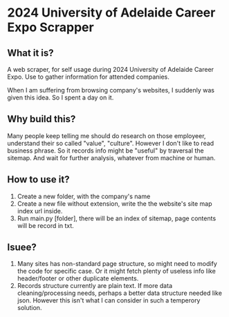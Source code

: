 # 2024 University of Adelaide Career Expo Scrapper

## What it is?

A web scraper, for self usage during 2024 University of Adelaide Career Expo. Use to gather information for attended companies.

When I am suffering from browsing company's websites, I suddenly was given this idea. So I spent a day on it.

## Why build this?

Many people keep telling me should do research on those employeer, understand their so called "value", "culture". However I don't like to read business phrase. So it records info might be "useful" by traversal the sitemap. And wait for further analysis, whatever from machine or human.

## How to use it?

1. Create a new folder, with the company's name
2. Create a new file without extension, write the the website's site map index url inside.
3. Run main.py [folder], there will be an index of sitemap, page contents will be record in txt.

## Isuee?

1. Many sites has non-standard page structure, so might need to modify the code for specific case. Or it might fetch plenty of useless info like header/footer or other duplicate elements.
2. Records structure currently are plain text. If more data cleaning/processing needs, perhaps a better data structure needed like json. However this isn't what I can consider in such a temperory solution.
